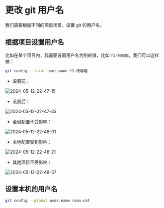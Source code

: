 # 更改 git 用户名

我们需要根据不同的项目场景，设置 git 的用户名。

## 根据项目设置用户名

比如在某个项目内，我需要设置用户名为别的值，比如 `f1-阮喵喵`，我们可以这样做：

```bash
git config --local user.name f1-阮喵喵
```

- 设置前：

![2024-05-12-22-47-15](https://gh-img-store.ruan-cat.com/img/2024-05-12-22-47-15.png)

- 设置后：

![2024-05-12-22-47-33](https://gh-img-store.ruan-cat.com/img/2024-05-12-22-47-33.png)

- 全局配置不受影响：

![2024-05-12-22-48-01](https://gh-img-store.ruan-cat.com/img/2024-05-12-22-48-01.png)

- 本地配置受到影响：

![2024-05-12-22-48-21](https://gh-img-store.ruan-cat.com/img/2024-05-12-22-48-21.png)

- 其他项目不受影响：

![2024-05-12-22-48-57](https://gh-img-store.ruan-cat.com/img/2024-05-12-22-48-57.png)

## 设置本机的用户名

```bash
git config --global user.name ruan-cat
```
